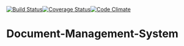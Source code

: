 [![Build Status](https://semaphoreci.com/api/v1/thecodingpoet/document-management-system-6/branches/development/shields_badge.svg)](https://semaphoreci.com/thecodingpoet/document-management-system-6)[![Coverage Status](https://coveralls.io/repos/github/andela-oduyile/Document-Management-System/badge.svg?branch=chore%2F142496269%2Fintegrate-coveralls-code-coverage)](https://coveralls.io/github/andela-oduyile/Document-Management-System?branch=chore%2F142496269%2Fintegrate-coveralls-code-coverage)[![Code Climate](https://codeclimate.com/github/andela-oduyile/Document-Management-System/badges/gpa.svg)](https://codeclimate.com/github/andela-oduyile/Document-Management-System)
# Document-Management-System
